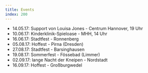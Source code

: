 ```yaml
---
title: Events
index: 200
---
```


<ul class="no-bullet">
	<li>
		14.05.17: Support von Louisa Jones - Centrum Hannover, 19 Uhr
	</li>
	<li>
		10.06.17: Kinderklinik-Spieloase - MHH, 14 Uhr
	</li>
	<li>
		16.06.17: Stadtfest - Ronnenberg
	</li>
	<li>
		05.08.17: Hoffest - Pirna (Dresden)
	</li>
	<li>
		27.08.17: Stadtfest - Barsinghausen
	</li>
	<li>
		19.08.17: Sommerfest - Fössebad (Limmer)
	</li>
	<li>
		02.09.17: lange Nacht der Kneipen - Nordstadt
	</li>
	<li>
		16.09.17: Hoffest - Großburgwedel
	</li>
</ul>
